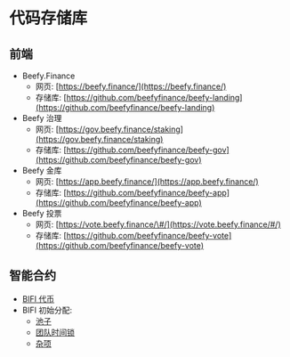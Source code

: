 # 代码存储库

## 前端

* Beefy.Finance
  * 网页: [https://beefy.finance/](https://beefy.finance/)
  * 存储库: [https://github.com/beefyfinance/beefy-landing](https://github.com/beefyfinance/beefy-landing)
* Beefy 治理
  * 网页: [https://gov.beefy.finance/staking](https://gov.beefy.finance/staking)
  * 存储库: [https://github.com/beefyfinance/beefy-gov](https://github.com/beefyfinance/beefy-gov)
* Beefy 金库
  * 网页: [https://app.beefy.finance/](https://app.beefy.finance/)
  * 存储库: [https://github.com/beefyfinance/beefy-app](https://github.com/beefyfinance/beefy-app)
* Beefy 投票
  * 网页: [https://vote.beefy.finance/\#/](https://vote.beefy.finance/#/)
  * 存储库: [https://github.com/beefyfinance/beefy-vote](https://github.com/beefyfinance/beefy-vote)

## 智能合约

* [BIFI 代币](https://github.com/beefyfinance/beefy-protocol/tree/master/token)
* BIFI 初始分配:
  * [池子](https://github.com/beefyfinance/beefy-protocol/tree/master/pools)
  * [团队时间锁](https://github.com/beefyfinance/beefy-protocol/tree/master/timelocks)
  * [杂项](https://github.com/beefyfinance/beefy-protocol/tree/master/contracts)

